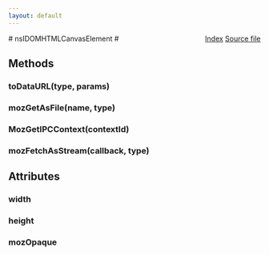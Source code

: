 ```yaml
---
layout: default
---
```

<div class='links' style='float:right'><a href="../index.html">Index</a>
<a href="http://dxr.mozilla.org/mozilla-central/source/dom/interfaces/html/nsIDOMHTMLCanvasElement.idl">Source file</a>
</div>
# nsIDOMHTMLCanvasElement #

## Methods ##

### toDataURL(type, params) ###

### mozGetAsFile(name, type) ###

### MozGetIPCContext(contextId) ###

### mozFetchAsStream(callback, type) ###

## Attributes ##

### width ###

### height ###

### mozOpaque ###
